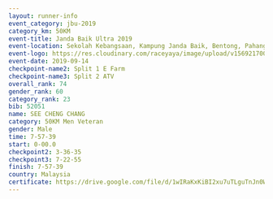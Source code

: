 ```yaml
---
layout: runner-info 
event_category: jbu-2019 
category_km: 50KM 
event-title: Janda Baik Ultra 2019
event-location: Sekolah Kebangsaan, Kampung Janda Baik, Bentong, Pahang, Malaysia 
event-logo: https://res.cloudinary.com/raceyaya/image/upload/v1569217009/logo/janda-baik_vch1pc.jpg 
event-date: 2019-09-14 
checkpoint-name2: Split 1 E Farm 
checkpoint-name3: Split 2 ATV 
overall_rank: 74
gender_rank: 60
category_rank: 23
bib: 52051
name: SEE CHENG CHANG
category: 50KM Men Veteran
gender: Male
time: 7-57-39
start: 0-00.0
checkpoint2: 3-36-35
checkpoint3: 7-22-55
finish: 7-57-39
country: Malaysia
certificate: https://drive.google.com/file/d/1wIRaKxKiBI2xu7uTLguTnJn0W6npYMMT/view?usp=sharing
---
```

